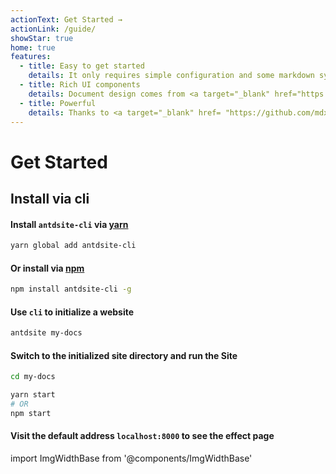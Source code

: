 ```yaml
---
actionText: Get Started →
actionLink: /guide/
showStar: true
home: true
features:
  - title: Easy to get started
    details: It only requires simple configuration and some markdown syntax to get started quickly
  - title: Rich UI components
    details: Document design comes from <a target="_blank" href="https://ant.design/">Ant Design</a> website, which not only has a beautiful interface, but also can directly use all Ant Design components.
  - title: Powerful
    details: Thanks to <a target="_blank" href= "https://github.com/mdx-js/mdx">mdx</a>, we can use JSX in markdown.
---
```


# Get Started

## Install via cli

#### Install `antdsite-cli` via [yarn](https://yarnpkg.com)

```bash
yarn global add antdsite-cli
```

#### Or install via [npm](https://docs.npmjs.com/cli/install.html)

```bash
npm install antdsite-cli -g

```

#### Use `cli` to initialize a website

```bash
antdsite my-docs
```

#### Switch to the initialized site directory and run the Site

```bash
cd my-docs

yarn start
# OR
npm start
```

#### Visit the default address `localhost:8000` to see the effect page

import ImgWidthBase from '@components/ImgWidthBase'

<p align="center">
<ImgWidthBase url="screenshot.png" width={700}/>
</p>
